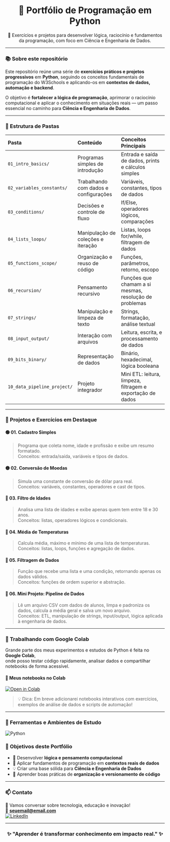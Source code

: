 <h1 align="center">🐍 Portfólio de Programação em Python</h1>

<p align="center">
  🚀 Exercícios e projetos para desenvolver lógica, raciocínio e fundamentos da programação, com foco em Ciência e Engenharia de Dados.
</p>

---

### 📚 Sobre este repositório

Este repositório reúne uma série de **exercícios práticos e projetos progressivos** em **Python**, seguindo os conceitos fundamentais de programação do W3Schools e aplicando-os em **contextos de dados, automação e backend**.

O objetivo é **fortalecer a lógica de programação**, aprimorar o raciocínio computacional e aplicar o conhecimento em situações reais — um passo essencial no caminho para **Ciência e Engenharia de Dados**.

---

### 🧩 Estrutura de Pastas

| Pasta | Conteúdo | Conceitos Principais |
|:------|:----------|:---------------------|
| `01_intro_basics/` | Programas simples de introdução | Entrada e saída de dados, prints e cálculos simples |
| `02_variables_constants/` | Trabalhando com dados e configurações | Variáveis, constantes, tipos de dados |
| `03_conditions/` | Decisões e controle de fluxo | If/Else, operadores lógicos, comparações |
| `04_lists_loops/` | Manipulação de coleções e iteração | Listas, loops for/while, filtragem de dados |
| `05_functions_scope/` | Organização e reuso de código | Funções, parâmetros, retorno, escopo |
| `06_recursion/` | Pensamento recursivo | Funções que chamam a si mesmas, resolução de problemas |
| `07_strings/` | Manipulação e limpeza de texto | Strings, formatação, análise textual |
| `08_input_output/` | Interação com arquivos | Leitura, escrita, e processamento de dados |
| `09_bits_binary/` | Representação de dados | Binário, hexadecimal, lógica booleana |
| `10_data_pipeline_project/` | Projeto integrador | Mini ETL: leitura, limpeza, filtragem e exportação de dados |

---

### 🧠 Projetos e Exercícios em Destaque

#### 🟢 **01. Cadastro Simples**
> Programa que coleta nome, idade e profissão e exibe um resumo formatado.  
> Conceitos: entrada/saída, variáveis e tipos de dados.

#### 🟡 **02. Conversão de Moedas**
> Simula uma constante de conversão de dólar para real.  
> Conceitos: variáveis, constantes, operadores e cast de tipos.

#### 🔵 **03. Filtro de Idades**
> Analisa uma lista de idades e exibe apenas quem tem entre 18 e 30 anos.  
> Conceitos: listas, operadores lógicos e condicionais.

#### 🧩 **04. Média de Temperaturas**
> Calcula média, máximo e mínimo de uma lista de temperaturas.  
> Conceitos: listas, loops, funções e agregação de dados.

#### 🧠 **05. Filtragem de Dados**
> Função que recebe uma lista e uma condição, retornando apenas os dados válidos.  
> Conceitos: funções de ordem superior e abstração.

#### 📁 **06. Mini Projeto: Pipeline de Dados**
> Lê um arquivo CSV com dados de alunos, limpa e padroniza os dados, calcula a média geral e salva um novo arquivo.  
> Conceitos: ETL, manipulação de strings, input/output, lógica aplicada à engenharia de dados.

---

### 📓 Trabalhando com Google Colab

Grande parte dos meus experimentos e estudos de Python é feita no **Google Colab**,  
onde posso testar código rapidamente, analisar dados e compartilhar notebooks de forma acessível.

#### 🔗 Meus notebooks no Colab
[![Open in Colab](https://img.shields.io/badge/Open%20in%20Colab-F9AB00?style=for-the-badge&logo=googlecolab&logoColor=white)](https://colab.research.google.com)

> 💡 Dica: Em breve adicionarei notebooks interativos com exercícios, exemplos de análise de dados e scripts de automação!

---

### 🧰 Ferramentas e Ambientes de Estudo
![Python](https://img.shields.io/badge/P)


### 🎯 Objetivos deste Portfólio

- 🧠 Desenvolver **lógica e pensamento computacional**
- 🧮 Aplicar fundamentos de programação em **contextos reais de dados**
- 💡 Criar uma base sólida para **Ciência e Engenharia de Dados**
- 🧰 Aprender boas práticas de **organização e versionamento de código**

---

### 📫 Contato

💬 Vamos conversar sobre tecnologia, educação e inovação!  
📧 **seuemail@email.com**  
[![LinkedIn](https://img.shields.io/badge/LinkedIn-Moisés%20Feitoza-0077B5?style=for-the-badge&logo=linkedin&logoColor=white)](https://www.linkedin.com/in/moisésfeitoza)

---

<h3 align="center">✨ "Aprender é transformar conhecimento em impacto real." ✨</h3>
